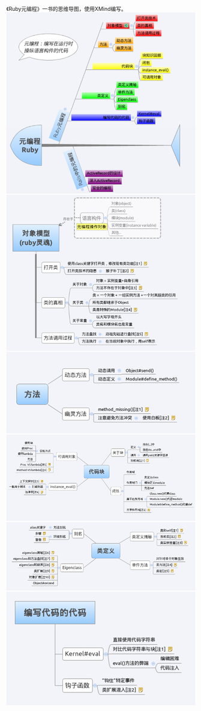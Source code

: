《Ruby元编程》一书的思维导图，使用XMind编写。
![Ruby元编程](https://github.com/flingjie/ruby-metaprogramming-mindmaps/blob/master/screenshots/RubyMetaprogramming.png?raw=true "Ruby 元编程")
![对象模型](https://github.com/flingjie/ruby-metaprogramming-mindmaps/blob/master/screenshots/ObjectModel.png?raw=true
 "对象模型")
![方法](https://github.com/flingjie/ruby-metaprogramming-mindmaps/blob/master/screenshots/methods.png?raw=true
"方法")
![代码块](https://github.com/flingjie/ruby-metaprogramming-mindmaps/blob/master/screenshots/blocks.png?raw=true
"代码块")
![类定义](https://github.com/flingjie/ruby-metaprogramming-mindmaps/blob/master/screenshots/ObjectDefinitions.png?raw=true "类定义")
![编写代码的代码](https://github.com/flingjie/ruby-metaprogramming-mindmaps/blob/master/screenshots/CodeWriter.png?raw=true "编写代码的代码")
